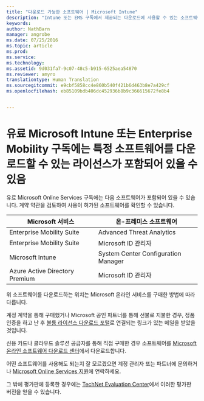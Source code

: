 ```yaml
---
title: "다운로드 가능한 소프트웨어 | Microsoft Intune"
description: "Intune 또는 EMS 구독에서 제공되는 다운로드에 사용할 수 있는 소프트웨어를 검토합니다."
keywords: 
author: NathBarn
manager: angrobe
ms.date: 07/25/2016
ms.topic: article
ms.prod: 
ms.service: 
ms.technology: 
ms.assetid: 9d031fa7-9c07-48c5-b915-6525aea54870
ms.reviewer: amyro
translationtype: Human Translation
ms.sourcegitcommit: e9cbf5858cc4e860b540f421b6d463b8e7a429cf
ms.openlocfilehash: eb85109bdb406dc452936b8b9c366615672fe8b4


---
```


# 유료 Microsoft Intune 또는 Enterprise Mobility 구독에는 특정 소프트웨어를 다운로드할 수 있는 라이선스가 포함되어 있을 수 있음

유료 Microsoft Online Services 구독에는 다음 소프트웨어가 포함되어 있을 수 있습니다.  계약 약관을 검토하여 사용이 허가된 소프트웨어를 확인할 수 있습니다.

| **Microsoft 서비스**    | **온-프레미스 소프트웨어**           |
| ------------- |-------------|
|Enterprise Mobility Suite |    Advanced Threat Analytics |
|Enterprise Mobility Suite |    Microsoft ID 관리자 |
|Microsoft Intune | System Center Configuration Manager |
|Azure Active Directory Premium |   Microsoft ID 관리자 |

위 소프트웨어를 다운로드하는 위치는 Microsoft 온라인 서비스를 구매한 방법에 따라 다릅니다.

계정 계약을 통해 구매했거나 Microsoft 공인 파트너를 통해 선불로 지불한 경우, 정품 인증을 하고 난 후 [볼륨 라이선스 다운로드 포털](https://www.microsoft.com/Licensing/servicecenter/default.aspx)로 연결되는 링크가 있는 메일을 받았을 것입니다.

신용 카드나 클라우드 솔루션 공급자를 통해 직접 구매한 경우 소프트웨어를 [Microsoft 온라인 소프트웨어 다운로드 센터](https://www.microsoft.com/online/downloads/HomeRealmDiscovery.aspx)에서 다운로드합니다.

어떤 소프트웨어를 사용해도 되는지 잘 모르겠으면 계정 관리자 또는 파트너에 문의하거나 [Microsoft Online Services 지원](https://technet.microsoft.com/en-us/dn932057.aspx)에 연락하세요.

그 밖에 평가판에 등록한 경우에는 [TechNet Evaluation Center](https://www.microsoft.com/evalcenter/try)에서 이러한 평가판 버전을 얻을 수 있습니다.



<!--HONumber=Jul16_HO4-->



